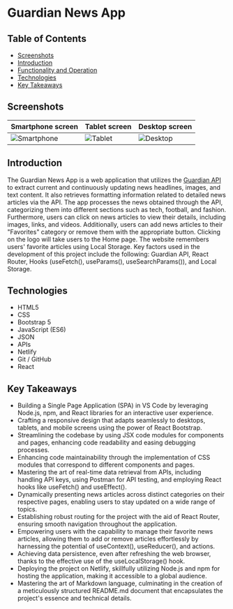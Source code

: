 # Guardian News App

## Table of Contents
- [Screenshots](#screenshots)
- [Introduction](#introduction)
- [Functionality and Operation](#functionality-and-operation)
- [Technologies](#technologies)
- [Key Takeaways](#key-takeaways)

## Screenshots
| Smartphone screen | Tablet screen | Desktop screen |
|----------|----------|----------|
| ![Smartphone](https://github.com/nymts/proiect-news-nm/assets/134009663/5f1187f6-4fa1-42be-b958-37ed33dfaca8) | ![Tablet](https://github.com/nymts/proiect-news-nm/assets/134009663/2483f9a9-7be6-4bf2-8904-188a7ead227b) | ![Desktop](https://github.com/nymts/proiect-news-nm/assets/134009663/f64a48ca-9432-4335-b9b6-932e95281e9f) |

## Introduction
The Guardian News App is a web application that utilizes the [Guardian API](https://open-platform.theguardian.com/documentation/) to extract current and continuously updating news headlines, images, and text content. It also retrieves formatting information related to detailed news articles via the API. The app processes the news obtained through the API, categorizing them into different sections such as tech, football, and fashion. Furthermore, users can click on news articles to view their details, including images, links, and videos. Additionally, users can add news articles to their "Favorites" category or remove them with the appropriate button. Clicking on the logo will take users to the Home page. The website remembers users' favorite articles using Local Storage. Key factors used in the development of this project include the following: Guardian API, React Router, Hooks (useFetch(), useParams(), useSearchParams()), and Local Storage.

## Technologies
- HTML5
- CSS
- Bootstrap 5
- JavaScript (ES6)
- JSON
- APIs
- Netlify
- Git / GitHub
- React

## Key Takeaways
- Building a Single Page Application (SPA) in VS Code by leveraging Node.js, npm, and React libraries for an interactive user experience.
- Crafting a responsive design that adapts seamlessly to desktops, tablets, and mobile screens using the power of React Bootstrap.
- Streamlining the codebase by using JSX code modules for components and pages, enhancing code readability and easing debugging processes.
- Enhancing code maintainability through the implementation of CSS modules that correspond to different components and pages.
- Mastering the art of real-time data retrieval from APIs, including handling API keys, using Postman for API testing, and employing React hooks like useFetch() and useEffect().
- Dynamically presenting news articles across distinct categories on their respective pages, enabling users to stay updated on a wide range of topics.
- Establishing robust routing for the project with the aid of React Router, ensuring smooth navigation throughout the application.
- Empowering users with the capability to manage their favorite news articles, allowing them to add or remove articles effortlessly by harnessing the potential of useContext(), useReducer(), and actions.
- Achieving data persistence, even after refreshing the web browser, thanks to the effective use of the useLocalStorage() hook.
- Deploying the project on Netlify, skillfully utilizing Node.js and npm for hosting the application, making it accessible to a global audience.
- Mastering the art of Markdown language, culminating in the creation of a meticulously structured README.md document that encapsulates the project's essence and technical details.
